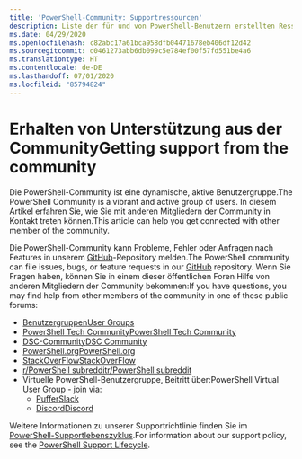 ```yaml
---
title: 'PowerShell-Community: Supportressourcen'
description: Liste der für und von PowerShell-Benutzern erstellten Ressourcen
ms.date: 04/29/2020
ms.openlocfilehash: c82abc17a61bca958dfb04471678eb406df12d42
ms.sourcegitcommit: d0461273abb6db099c5e784ef00f57fd551be4a6
ms.translationtype: HT
ms.contentlocale: de-DE
ms.lasthandoff: 07/01/2020
ms.locfileid: "85794824"
---
```

# <a name="getting-support-from-the-community"></a><span data-ttu-id="6cc78-103">Erhalten von Unterstützung aus der Community</span><span class="sxs-lookup"><span data-stu-id="6cc78-103">Getting support from the community</span></span>

<span data-ttu-id="6cc78-104">Die PowerShell-Community ist eine dynamische, aktive Benutzergruppe.</span><span class="sxs-lookup"><span data-stu-id="6cc78-104">The PowerShell Community is a vibrant and active group of users.</span></span> <span data-ttu-id="6cc78-105">In diesem Artikel erfahren Sie, wie Sie mit anderen Mitgliedern der Community in Kontakt treten können.</span><span class="sxs-lookup"><span data-stu-id="6cc78-105">This article can help you get connected with other member of the community.</span></span>

<span data-ttu-id="6cc78-106">Die PowerShell-Community kann Probleme, Fehler oder Anfragen nach Features in unserem [GitHub](https://github.com/powershell/powershell/issues)-Repository melden.</span><span class="sxs-lookup"><span data-stu-id="6cc78-106">The PowerShell community can file issues, bugs, or feature requests in our [GitHub](https://github.com/powershell/powershell/issues) repository.</span></span> <span data-ttu-id="6cc78-107">Wenn Sie Fragen haben, können Sie in einem dieser öffentlichen Foren Hilfe von anderen Mitgliedern der Community bekommen:</span><span class="sxs-lookup"><span data-stu-id="6cc78-107">If you have questions, you may find help from other members of the community in one of these public forums:</span></span>

- [<span data-ttu-id="6cc78-108">Benutzergruppen</span><span class="sxs-lookup"><span data-stu-id="6cc78-108">User Groups</span></span>](https://aka.ms/psusergroup)
- [<span data-ttu-id="6cc78-109">PowerShell Tech Community</span><span class="sxs-lookup"><span data-stu-id="6cc78-109">PowerShell Tech Community</span></span>](https://techcommunity.microsoft.com/t5/PowerShell/ct-p/WindowsPowerShell)
- [<span data-ttu-id="6cc78-110">DSC-Community</span><span class="sxs-lookup"><span data-stu-id="6cc78-110">DSC Community</span></span>](https://dsccommunity.org/)
- [<span data-ttu-id="6cc78-111">PowerShell.org</span><span class="sxs-lookup"><span data-stu-id="6cc78-111">PowerShell.org</span></span>](https://powershell.org/)
- [<span data-ttu-id="6cc78-112">StackOverFlow</span><span class="sxs-lookup"><span data-stu-id="6cc78-112">StackOverFlow</span></span>](https://stackoverflow.com/questions/tagged/powershell)
- [<span data-ttu-id="6cc78-113">r/PowerShell subreddit</span><span class="sxs-lookup"><span data-stu-id="6cc78-113">r/PowerShell subreddit</span></span>](https://www.reddit.com/r/PowerShell/)
- <span data-ttu-id="6cc78-114">Virtuelle PowerShell-Benutzergruppe, Beitritt über:</span><span class="sxs-lookup"><span data-stu-id="6cc78-114">PowerShell Virtual User Group - join via:</span></span>
  - [<span data-ttu-id="6cc78-115">Puffer</span><span class="sxs-lookup"><span data-stu-id="6cc78-115">Slack</span></span>](https://aka.ms/psslack)
  - [<span data-ttu-id="6cc78-116">Discord</span><span class="sxs-lookup"><span data-stu-id="6cc78-116">Discord</span></span>](https://aka.ms/psdiscord)

<span data-ttu-id="6cc78-117">Weitere Informationen zu unserer Supportrichtlinie finden Sie im [PowerShell-Supportlebenszyklus](/powershell/scripting/powershell-support-lifecycle).</span><span class="sxs-lookup"><span data-stu-id="6cc78-117">For information about our support policy, see the [PowerShell Support Lifecycle](/powershell/scripting/powershell-support-lifecycle).</span></span>
